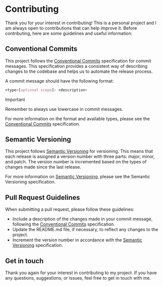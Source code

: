 # Contributing

Thank you for your interest in contributing! This is a personal project and I am always open to contributions that can help improve it. Before contributing, here are some guidelines and useful information:

## Conventional Commits

This project follows the [Conventional Commits](https://www.conventionalcommits.org/en/v1.0.0/) specification for commit messages. This specification provides a consistent way of describing changes to the codebase and helps us to automate the release process.

A commit message should have the following format:

```css
<type>[optional scope]: <description>
```

> [!IMPORTANT]
> Remember to always use lowercase in commit messages.

For more information on the format and available types, please see the [Conventional Commits](https://www.conventionalcommits.org/en/v1.0.0/) specification.

## Semantic Versioning

This project follows [Semantic Versioning](https://semver.org/) for versioning. This means that each release is assigned a version number with three parts: major, minor, and patch. The version number is incremented based on the types of changes made since the last release.

For more information on [Semantic Versioning](https://semver.org/), please see the Semantic Versioning specification.

## Pull Request Guidelines

When submitting a pull request, please follow these guidelines:

- Include a description of the changes made in your commit message, following the [Conventional Commits](https://www.conventionalcommits.org/en/v1.0.0/) specification.
- Update the README.md file, if necessary, to reflect any changes to the project.
- Increment the version number in accordance with the [Semantic Versioning](https://semver.org/) specification.

## Get in touch

Thank you again for your interest in contributing to my project. If you have any questions, suggestions, or issues, feel free to get in touch with me.